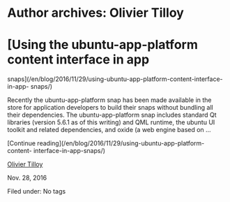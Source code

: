 





# Author archives: Olivier Tilloy





#  [Using the ubuntu-app-platform content interface in app
snaps](/en/blog/2016/11/29/using-ubuntu-app-platform-content-interface-in-app-
snaps/)

Recently the ubuntu-app-platform snap has been made available in the store for
application developers to build their snaps without bundling all their
dependencies. The ubuntu-app-platform snap includes standard Qt libraries
(version 5.6.1 as of this writing) and QML runtime, the ubuntu UI toolkit and
related dependencies, and oxide (a web engine based on ...

[Continue reading](/en/blog/2016/11/29/using-ubuntu-app-platform-content-
interface-in-app-snaps/)

[Olivier Tilloy](/en/blog/authors/osomon/)

Nov. 28, 2016

Filed under: No tags





